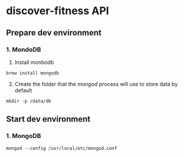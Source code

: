 # discover-fitness API

## Prepare dev environment
### 1. MondoDB
1. Install monbodb
```
brew install mongodb
```

2. Create the folder that the *mongod* process will use to store data by default
```
mkdir -p /data/db
```

## Start dev environment
### 1. MongoDB
```
mongod --config /usr/local/etc/mongod.conf
```
